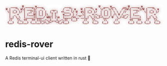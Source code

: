 <h1 align="center">
<img  src="assets/logo-github.png" />
</h1>

# redis-rover

A Redis terminal-ui client written in rust 🦀
